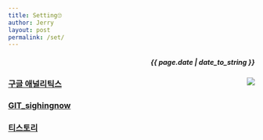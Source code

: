 ```yaml
---
title: Setting🙄
author: Jerry
layout: post
permalink: /set/
---
```



<h5><p align="right"> {{ page.date | date_to_string }} </p></h5>

<!-- 코드 상단 : 방문자 수 확인 -->
<a href="https://hits.seeyoufarm.com">
                        <img align="right" src="https://hits.seeyoufarm.com/api/count/incr/badge.svg?url=https://github.com/Jerrykim91/jerrykim91.github.io"/></a> 


### [구글 애널리틱스][1]
### [GIT_sighingnow][2]
### [티스토리][3]



[1]: https://analytics.google.com
[2]: https://github.com/sighingnow/jekyll-gitbook
[3]: https://jerrykim91.tistory.com/